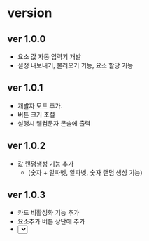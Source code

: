 # version
## ver 1.0.0
* 요소 값 자동 입력기 개발
* 설정 내보내기, 불러오기 기능, 요소 할당 기능

## ver 1.0.1
* 개발자 모드 추가.
* 버튼 크기 조절
* 실행시 웰컴문자 콘솔에 출력

## ver 1.0.2
* 값 랜덤생성 기능 추가
  * (숫자 + 알파벳, 알파벳, 숫자 랜덤 생성 기능)

## ver 1.0.3 
* 카드 비활성화 기능 추가
* 요소추가 버튼 상단에 추가
* <select> 랜덤선택 기능 추가